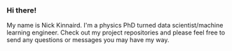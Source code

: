 ### Hi there!

My name is Nick Kinnaird. I'm a physics PhD turned data scientist/machine learning engineer. Check out my project repositories and please feel free to send any questions or messages you may have my way.

<!--
For information on me and various projects I've worked on, visit my website [here](https://nkinnaird.github.io/). 
-->



<!--
**nkinnaird/nkinnaird** is a ✨ _special_ ✨ repository because its `README.md` (this file) appears on your GitHub profile.


Here are some ideas to get you started:

- 🔭 I’m currently working on ...
- 🌱 I’m currently learning ...
- 👯 I’m looking to collaborate on ...
- 🤔 I’m looking for help with ...
- 💬 Ask me about ...
- 📫 How to reach me: ...
- 😄 Pronouns: ...
- ⚡ Fun fact: ...
-->
